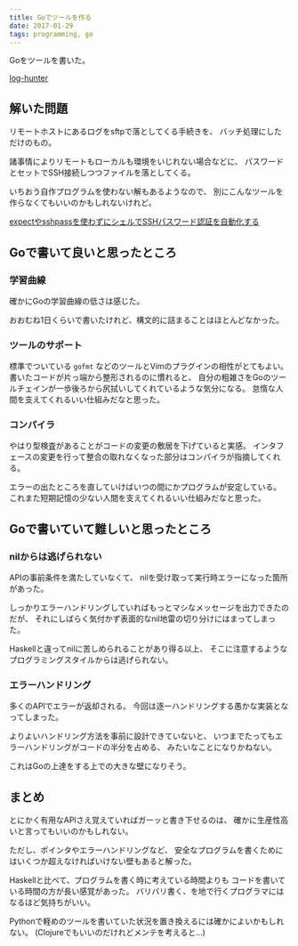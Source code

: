```yaml
---
title: Goでツールを作る
date: 2017-01-29
tags: programming, go
---
```


Goをツールを書いた。

[log-hunter](https://github.com/utky/log-hunter)

## 解いた問題

リモートホストにあるログをsftpで落としてくる手続きを、
バッチ処理にしただけのもの。

諸事情によりリモートもローカルも環境をいじれない場合などに、
パスワードとセットでSSH接続しつつファイルを落としてくる。

いちおう自作プログラムを使わない解もあるようなので、
別にこんなツールを作らなくてもいいのかもしれないけれど。

[expectやsshpassを使わずにシェルでSSHパスワード認証を自動化する](http://qiita.com/wadahiro/items/977e4f820b4451a2e5e0)

## Goで書いて良いと思ったところ

### 学習曲線

確かにGoの学習曲線の低さは感じた。

おおむね1日くらいで書いたけれど、構文的に詰まることはほとんどなかった。

### ツールのサポート

標準でついている `gofmt` などのツールとVimのプラグインの相性がとてもよい。
書いたコードが片っ端から整形されるのに慣れると、
自分の粗雑さをGoのツールチェインが一歩後ろから尻拭いしてくれているような気分になる。
怠惰な人間を支えてくれるいい仕組みだなと思った。

### コンパイラ

やはり型検査があることがコードの変更の敷居を下げていると実感。
インタフェースの変更を行って整合の取れなくなった部分はコンパイラが指摘してくれる。

エラーの出たところを直していけばいつの間にかプログラムが安定している。
これまた短期記憶の少ない人間を支えてくれるいい仕組みだなと思った。

## Goで書いていて難しいと思ったところ

### nilからは逃げられない

APIの事前条件を満たしていなくて、
nilを受け取って実行時エラーになった箇所があった。

しっかりエラーハンドリングしていればもっとマシなメッセージを出力できたのだが、
それにしばらく気付かず表面的なnil地雷の切り分けにはまってしまった。

Haskellと違ってnilに苦しめられることがあり得る以上、
そこに注意するようなプログラミングスタイルからは逃げられない。

### エラーハンドリング

多くのAPIでエラーが返却される。
今回は逐一ハンドリングする愚かな実装となってしまった。

よりよいハンドリング方法を事前に設計できていないと、
いつまでたってもエラーハンドリングがコードの半分を占める、
みたいなことになりかねない。

これはGoの上達をする上での大きな壁になりそう。

## まとめ

とにかく有用なAPIさえ覚えていればガーッと書き下せるのは、
確かに生産性高いと言ってもいいのかもしれない。

ただし、ポインタやエラーハンドリングなど、
安全なプログラムを書くためにはいくつか超えなければいけない壁もあると解った。

Haskellと比べて、プログラムを書く時に考えている時間よりも
コードを書いている時間の方が長い感覚があった。
バリバリ書く、を地で行くプログラマにはなるほど気持ちがいい。

Pythonで軽めのツールを書いていた状況を置き換えるには確かによいかもしれない。
(Clojureでもいいのだけれどメンテを考えると...)

